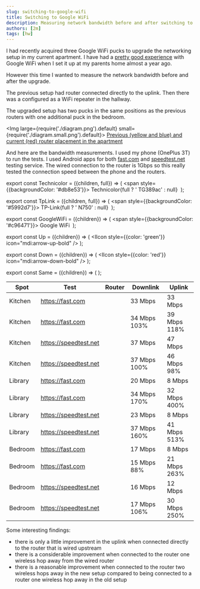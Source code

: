 ```yaml
---
slug: switching-to-google-wifi
title: Switching to Google WiFi
description: Measuring network bandwidth before and after switching to Google WiFi
authors: [2m]
tags: [hw]
---
```


I had recently acquired three Google WiFi pucks to upgrade the networking setup in my current apartment. I have had a [pretty good experience](https://www.facebook.com/photo.php?fbid=10157196029529451&set=a.10152218429019451&type=3&theater) with Google WiFi when I set it up at my parents home almost a year ago.

<!--truncate-->

However this time I wanted to measure the network bandwidth before and after the upgrade.

The previous setup had <Technicolor full/> router connected directly to the uplink. Then there was a <TpLink /> configured as a WiFi repeater in the hallway.

The upgraded setup has two <GoogleWiFi /> pucks in the same positions as the previous routers with one additional puck in the bedroom.

<Img large={require('./diagram.png').default} small={require('./diagram.small.png').default}>
  [Previous (yellow and blue) and current (red) router placement in the apartment](https://whimsical.com/router-placement-TuMdFmbfohq3SddGyBJtqs)
</Img>

And here are the bandwidth measurements. I used my phone (OnePlus 3T) to run the tests. I used Android apps for both [fast.com](http://fast.com) and [speedtest.net](http://speedtest.net) testing service. The wired connection to the router is 1Gbps so this really tested the connection speed between the phone and the routers.

export const Technicolor = ({children, full}) => (
  <span style={{backgroundColor: '#db8e53'}}>&nbsp;Technicolor{full ? ' TG389ac' : null}&nbsp;</span>
);

export const TpLink = ({children, full}) => (
  <span style={{backgroundColor: '#5992d7'}}>&nbsp;TP-Link{full ? ' N750' : null}&nbsp;</span>
);

export const GoogleWiFi = ({children}) => (
  <span style={{backgroundColor: '#c96471'}}>&nbsp;Google WiFi&nbsp;</span>
);

export const Up = ({children}) => (
  <IIcon style={{color: 'green'}} icon="mdi:arrow-up-bold" />
);

export const Down = ({children}) => (
  <IIcon style={{color: 'red'}} icon="mdi:arrow-down-bold" />
);

export const Same = ({children}) => (
  <IIcon icon="material-symbols:equal" />
);

| Spot    | Test                  | Router          | Downlink              | Uplink               |
|---------|-----------------------|-----------------|-----------------------|----------------------|
| Kitchen | https://fast.com      | <Technicolor /> | 33 Mbps               | 33 Mbps              |
| Kitchen | https://fast.com      | <GoogleWiFi />  | 34 Mbps 103% <Up />   | 39 Mbps 118% <Up />  |
| Kitchen | https://speedtest.net | <Technicolor /> | 37 Mbps               | 47 Mbps              |
| Kitchen | https://speedtest.net | <GoogleWiFi />  | 37 Mbps 100% <Same /> | 46 Mbps 98% <Down /> |
| Library | https://fast.com      | <TpLink />      | 20 Mbps               | 8 Mbps               |
| Library | https://fast.com      | <GoogleWiFi />  | 34 Mbps 170% <Up />   | 32 Mbps 400% <Up />  |
| Library | https://speedtest.net | <TpLink />      | 23 Mbps               | 8 Mbps               |
| Library | https://speedtest.net | <GoogleWiFi />  | 37 Mbps 160% <Up />   | 41 Mbps 513% <Up />  |
| Bedroom | https://fast.com      | <TpLink />      | 17 Mbps               | 8 Mbps               |
| Bedroom | https://fast.com      | <GoogleWiFi />  | 15 Mbps 88% <Down />  | 21 Mbps 263% <Up />  |
| Bedroom | https://speedtest.net | <TpLink />      | 16 Mbps               | 12 Mbps              |
| Bedroom | https://speedtest.net | <GoogleWiFi />  | 17 Mbps 106% <Up />   | 30 Mbps 250% <Up />  |

Some interesting findings:
* there is only a little improvement in the uplink when connected directly to the router that is wired upstream
* there is a considerable improvement when connected to the router one wireless hop away from the wired router
* there is a reasonable improvement when connected to the router two wireless hops away in the new setup compared to being connected to a router one wireless hop away in the old setup
